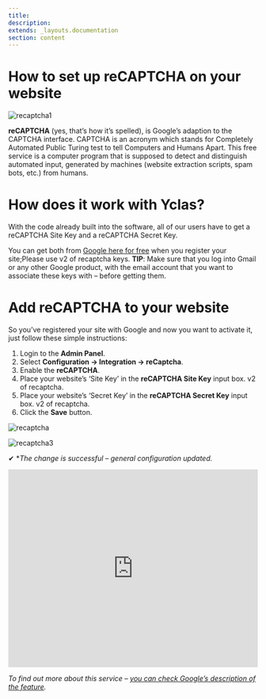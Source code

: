 ```yaml
---
title:
description:
extends: _layouts.documentation
section: content
---
```


# How to set up reCAPTCHA on your website

![recaptcha1](https://user-images.githubusercontent.com/55290441/80510474-73846900-8983-11ea-839e-4503b3e909fa.png)

**reCAPTCHA**  (yes, that’s how it’s spelled), is Google’s adaption to the CAPTCHA interface. CAPTCHA is an acronym which stands for Completely Automated Public Turing test to tell Computers and Humans Apart. 
This free service is a computer program that is supposed to detect and distinguish automated input, generated by machines (website extraction scripts, spam bots, etc.) from humans.

# How does it work with Yclas?

With the code already built into the software, all of our users have to get a reCAPTCHA Site Key and a reCAPTCHA Secret Key.

You can get both from  [Google here for free](https://www.google.com/recaptcha)  when you register your site;Please use v2 of recaptcha keys.
**TIP**: Make sure that you log into Gmail or any other Google product, with the email account that you want to associate these keys with – before getting them.
  

# Add reCAPTCHA to your website

So you’ve registered your site with Google and now you want to activate it, just follow these simple instructions:

1.  Login to the  **Admin Panel**.
2.  Select  **Configuration -> Integration -> reCaptcha**.
3.  Enable the  **reCAPTCHA**.
4.  Place your website’s ‘Site Key’ in the  **reCAPTCHA Site Key**  input box. v2 of recaptcha.
5.  Place your website’s ‘Secret Key’ in the  **reCAPTCHA Secret Key**  input box. v2 of recaptcha.
6.  Click the  **Save**  button.

![recaptcha](https://raw.githubusercontent.com/yclas/guides/master/images/recaptcha.png)

![recaptcha3](https://user-images.githubusercontent.com/55290441/80510750-d2e27900-8983-11ea-9a13-3eca197471c9.png)


✔ **The change is successful – general configuration updated.*


<iframe width="100%" height="400px" src="https://www.youtube.com/embed/w3VlzugWdZw" title="Yclas video" frameborder="0" allow="accelerometer; autoplay; clipboard-write; encrypted-media; gyroscope; picture-in-picture" allowfullscreen></iframe>
 
 
*To find out more about this service – [you can check Google’s description of the feature](https://developers.google.com/recaptcha/).* 

